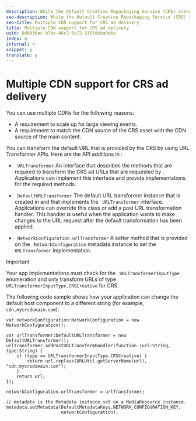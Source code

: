 ```yaml
---
description: While the default Creative Repackaging Service (CRS) scenario is to use one Content Data Network (CDN), you can deploy CRS assets on more than one CDN.
seo-description: While the default Creative Repackaging Service (CRS) scenario is to use one Content Data Network (CDN), you can deploy CRS assets on more than one CDN.
seo-title: Multiple CDN support for CRS ad delivery
title: Multiple CDN support for CRS ad delivery
uuid: 8d6036ac-b7de-46c2-9c72-3385dcba0e6a
index: n
internal: n
snippet: y
translate: y
---
```


# Multiple CDN support for CRS ad delivery

You can use multiple CDNs for the following reasons: 
* A requirement to scale up for large viewing events.
* A requirement to match the CDN source of the CRS asset with the CDN source of the main content.

You can transform the default URL that is provided by the CRS by using  <!-- PH element: phrases/primetime-sdk-name --> URL Transformer APIs.
Here are the API additions in  <!-- PH element: phrases/primetime-sdk-name --> :
* ` URLTransformer` An interface that describes the methods that are required to transform the CRS ad URLs that are requested by  <!-- PH element: phrases/primetime-sdk-name --> . Applications can implement this interface and provide implementations for the required methods.

* ` DefaultURLTransformer` The default URL transformer instance that is created in  <!-- PH element: phrases/primetime-sdk-name --> and that implements the ` URLTransformer` interface. Applications can override this class or add a post URL transformation handler. This handler is useful when the application wants to make changes to the URL request after the default transformation has been applied. 

* ` NetworkConfiguration.urlTransformer` A setter method that is provided on the ` NetworkConfiguration` metadata instance to set the ` URLTransformer` implementation. 



>[!IMPORTANT]
>
>Your app implementations must check for the ` URLTransformerInputType` enumeration and only transform URLs of type ` URLTransformerInputType.CRSCreative` for CRS. 

The following code sample shows how your application can change the default host component to a different string (for example, ` cdn.mycrsdomain.com`): 
```
var networkConfiguration:NetworkConfiguration = new NetworkConfiguration(); 
   
var urlTransformer:DefaultURLTransformer = new DefaultURLTransformer(); 
urlTransformer.addPostURLTransformHandler(function (url:String, type:String) { 
    if (type == URLTransformerInputType.CRSCreative) { 
        return url.replace(URLUtil.getServerName(url), "cdn.mycrsdomain.com"); 
    } 
    return url; 
}); 
  
networkConfiguration.urlTransformer = urlTransformer; 
   
// metadata is the Metadata instance set on a MediaResource instance. 
metadata.setMetadata(DefaultMetadataKeys.NETWORK_CONFIGURATION_KEY,  
                     networkConfiguration);
```

